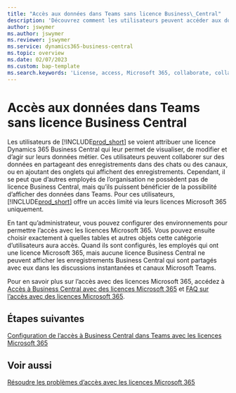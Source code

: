 ```yaml
---
title: "Accès aux données dans Teams sans licence Business\_Central"
description: 'Découvrez comment les utilisateurs peuvent accéder aux données de Business Central, dans les discussions instantanées et canaux Microsoft Teams, avec seulement une licence Microsoft 365, mais pas de licence Business Central.'
author: jswymer
ms.author: jswymer
ms.reviewer: jswymer
ms.service: dynamics365-business-central
ms.topic: overview
ms.date: 02/07/2023
ms.custom: bap-template
ms.search.keywords: 'License, access, Microsoft 365, collaborate, collaboration, Teams, Microsoft Teams'
---
```


# <a name="access-data-in-teams-without-business-central-license"></a>Accès aux données dans Teams sans licence Business Central

Les utilisateurs de [!INCLUDE[prod_short](includes/prod_short.md)] se voient attribuer une licence Dynamics 365 Business Central qui leur permet de visualiser, de modifier et d’agir sur leurs données métier. Ces utilisateurs peuvent collaborer sur des données en partageant des enregistrements dans des chats ou des canaux, ou en ajoutant des onglets qui affichent des enregistrements. Cependant, il se peut que d’autres employés de l’organisation ne possèdent pas de licence Business Central, mais qu’ils puissent bénéficier de la possibilité d’afficher des données dans Teams. Pour ces utilisateurs, [!INCLUDE[prod_short](includes/prod_short.md)] offre un accès limité via leurs licences Microsoft 365 uniquement.  

En tant qu’administrateur, vous pouvez configurer des environnements pour permettre l’accès avec les licences Microsoft 365. Vous pouvez ensuite choisir exactement à quelles tables et autres objets cette catégorie d’utilisateurs aura accès. Quand ils sont configurés, les employés qui ont une licence Microsoft 365, mais aucune licence Business Central ne peuvent afficher les enregistrements Business Central qui sont partagés avec eux dans les discussions instantanées et canaux Microsoft Teams.

Pour en savoir plus sur l’accès avec des licences Microsoft 365, accédez à [Accès à Business Central avec des licences Microsoft 365](admin-access-with-m365-license.md) et [FAQ sur l’accès avec des licences Microsoft 365](admin-access-with-m365-license-faq.md).

## <a name="next-steps"></a>Étapes suivantes

[Configuration de l’accès à Business Central dans Teams avec les licences Microsoft 365](admin-access-with-m365-license-setup.md)  

## <a name="see-also"></a>Voir aussi

[Résoudre les problèmes d’accès avec les licences Microsoft 365](admin-access-with-m365-license-troubleshooting.md)  
